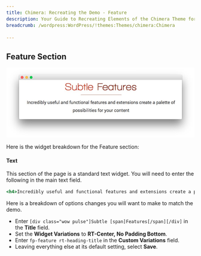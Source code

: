 ```yaml
---
title: Chimera: Recreating the Demo - Feature
description: Your Guide to Recreating Elements of the Chimera Theme for WordPress
breadcrumb: /wordpress:WordPress/!themes:Themes/chimera:Chimera

---
```


Feature Section
-----

![Feature](assets/demo_2.jpeg)

Here is the widget breakdown for the Feature section:

#### Text

This section of the page is a standard text widget. You will need to enter the following in the main text field.

~~~ .html
<h4>Incredibly useful and functional features and extensions create a palette of possibilities for your content</h4>
~~~

Here is a breakdown of options changes you will want to make to match the demo.

* Enter `[div class="wow pulse"]Subtle [span]Features[/span][/div]` in the **Title** field.
* Set the **Widget Variations** to **RT-Center, No Padding Bottom**.
* Enter `fp-feature rt-heading-title` in the **Custom Variations** field.
* Leaving everything else at its default setting, select **Save**.
